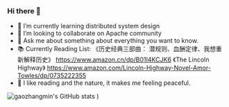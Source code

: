### Hi there 👋

- 🌱 I’m currently learning distributed system design
- 👯 I’m looking to collaborate on Apache community
- 💬 Ask me about something about everything you want to know.
- 📚 Currently Reading List: 《历史经典三部曲： 潜规则、血酬定律、我想重新解释历史》 https://www.amazon.cn/dp/B01I4KCJK6 《The Lincoln Highway》 https://www.amazon.com/Lincoln-Highway-Novel-Amor-Towles/dp/0735222355
- 🌴 I like reading and the nature, it makes me feeling peaceful.

![gaozhangmin's GitHub stats](https://github-readme-stats.vercel.app/api?username=gaozhangmin&count_private=true&theme=tokyonight&show_icons=true)
)
